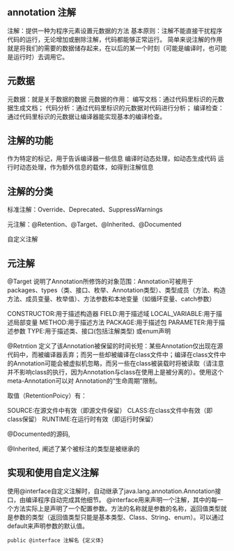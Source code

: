 ## annotation 注解
注解：提供一种为程序元素设置元数据的方法
基本原则：注解不能直接干扰程序代码的运行，无论增加或删除注解，代码都能够正常运行。
简单来说注解的作用就是将我们的需要的数据储存起来，在以后的某一个时刻（可能是编译时，也可能是运行时）去调用它。

## 元数据
元数据：就是关于数据的数据
元数据的作用：
编写文档：通过代码里标识的元数据生成文档；
代码分析：通过代码里标识的元数据对代码进行分析；
编译检查：通过代码里标识的元数据让编译器能实现基本的编译检查。

## 注解的功能
作为特定的标记，用于告诉编译器一些信息
编译时动态处理，如动态生成代码
运行时动态处理，作为额外信息的载体，如得到注解信息

## 注解的分类
标准注解：Override、Deprecated、SuppressWarnings

元注解：@Retention、@Target、@Inherited、@Documented

自定义注解

## 元注解

@Target
说明了Annotation所修饰的对象范围：Annotation可被用于 packages、types（类、接口、枚举、Annotation类型）、类型成员（方法、构造方法、成员变量、枚举值）、方法参数和本地变量（如循环变量、catch参数）

CONSTRUCTOR:用于描述构造器
FIELD:用于描述域
LOCAL_VARIABLE:用于描述局部变量
METHOD:用于描述方法
PACKAGE:用于描述包
PARAMETER:用于描述参数
TYPE:用于描述类、接口(包括注解类型) 或enum声明

@Retntion
定义了该Annotation被保留的时间长短：某些Annotation仅出现在源代码中，而被编译器丢弃；而另一些却被编译在class文件中；编译在class文件中的Annotation可能会被虚拟机忽略，而另一些在class被装载时将被读取（请注意并不影响class的执行，因为Annotation与class在使用上是被分离的）。使用这个meta-Annotation可以对 Annotation的“生命周期”限制。

取值（RetentionPoicy）有：

SOURCE:在源文件中有效（即源文件保留）
CLASS:在class文件中有效（即class保留）
RUNTIME:在运行时有效（即运行时保留）

@Documented的源码,

@Inherited, 阐述了某个被标注的类型是被继承的

## 实现和使用自定义注解
使用@interface自定义注解时，自动继承了java.lang.annotation.Annotation接口，由编译程序自动完成其他细节。
@interface用来声明一个注解，其中的每一个方法实际上是声明了一个配置参数。方法的名称就是参数的名称，返回值类型就是参数的类型（返回值类型只能是基本类型、Class、String、enum）。可以通过default来声明参数的默认值。

```
public @interface 注解名 {定义体}
```


